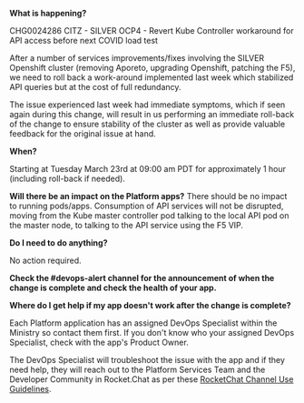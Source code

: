 **What is happening?**

CHG0024286 CITZ - SILVER OCP4 - Revert Kube Controller workaround for API access before next COVID load test

After a number of services improvements/fixes involving the SILVER Openshift cluster (removing Aporeto, upgrading Openshift, patching the F5), we need to roll back a work-around implemented last week which stabilized API queries but at the cost of full redundancy. 

The issue experienced last week had immediate symptoms, which if seen again during this change, will result in us performing an immediate roll-back of the change to ensure stability of the cluster as well as provide valuable feedback for the original issue at hand.


**When?**

Starting at Tuesday March 23rd at 09:00 am PDT for approximately 1 hour (including roll-back if needed).

**Will there be an impact on the Platform apps?**
There should be no impact to running pods/apps. Consumption of API services will not be disrupted, moving from the Kube master controller pod talking to the local API pod on the master node, to talking to the API service using the F5 VIP.

**Do I need to do anything?**

No action required.

**Check the #devops-alert channel for the announcement of when the change is complete and check the health of your app.**

**Where do I get help if my app doesn't work after the change is complete?**

Each Platform application has an assigned DevOps Specialist within the Ministry so contact them first. If you don't know who your assigned DevOps Specialist, check with the app's Product Owner.

The DevOps Specialist will troubleshoot the issue with the app and if they need help, they will reach out to the Platform Services Team and the Developer Community in Rocket.Chat as per these [RocketChat Channel Use Guidelines](
https://developer.gov.bc.ca/Getting-human-support-for-issues-not-covered-by-devops-requests).
